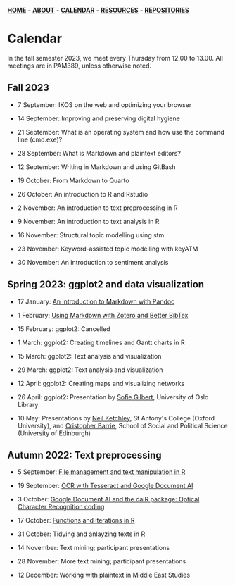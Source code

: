 [**HOME**](/index.md) - [**ABOUT**](/about.md) - [**CALENDAR**](/calendar.md) - [**RESOURCES**](/resources.md) - [**REPOSITORIES**](/repositories.md)

# Calendar

In the fall semester 2023, we meet every Thursday from 12.00 to 13.00. All meetings are in PAM389, unless otherwise noted.

## Fall 2023

* 7 September: IKOS on the web and optimizing your browser

* 14 September: Improving and preserving digital hygiene

* 21 September: What is an operating system and how use the command line (cmd.exe)?

* 28 September: What is Markdown and plaintext editors?

* 12 September: Writing in Markdown and using GitBash

* 19 October: From Markdown to Quarto

* 26 October: An introduction to R and Rstudio

* 2 November: An introduction to text preprocessing in R

* 9 November: An introduction to text analysis in R

* 16 November: Structural topic modelling using stm

* 23 November: Keyword-assisted topic modelling with keyATM

* 30 November: An introduction to sentiment analysis



## Spring 2023: ggplot2 and data visualization

* 17 January: [An introduction to Markdown  with Pandoc](/contents/2023_01_18_introduction_to_markdown.md)

* 1 February: [Using Markdown with Zotero and Better BibTex](/contents/2023_02_01_markdown_zotero_better_bibtex.md)

* 15 February: ggplot2: Cancelled

* 1 March: ggplot2: Creating timelines and Gantt charts in R

* 15 March: ggplot2: Text analysis and visualization

* 29 March: ggplot2: Text analysis and visualization

* 12 April: ggplot2: Creating maps and visualizing networks

* 26 April: ggplot2: Presentation by [Sofie Gilbert](https://www.ub.uio.no/english/about/people/samdig/open-research/sofiegi/index.html), University of Oslo Library

* 10 May: Presentations by [Neil Ketchley](https://www.politics.ox.ac.uk/person/neil-ketchley), St Antony's College (Oxford University), and [Cristopher Barrie](https://www.sps.ed.ac.uk/staff/christopher-barrie), School of Social and Political Science (University of Edinburgh)

## Autumn 2022: Text preprocessing

* 5 September: [File management and text manipulation in R](/contents/2022_09_05_seminar_readings.md)  

* 19 September: [OCR with Tesseract and Google Document AI](/contents/2022_09_19_seminar_readings.md)  

* 3 October: [Google Document AI and the daiR package: Optical Character Recognition coding](/ikos-dighum.github.io/contents/2022_10_03.md )

* 17 October: [Functions and iterations in R](/contents/2022_10_17_seminar_readings.md)   

* 31 October: Tidying and anlayzing texts in R

* 14 November: Text mining; participant presentations

* 28 November: More text mining; participant presentations

* 12 December: Working with plaintext in Middle East Studies
